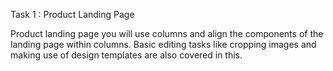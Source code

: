 Task 1 : Product Landing Page

Product landing page you will use columns and align the components of the landing page within columns. Basic editing tasks like cropping images and making use of design templates are also covered in this.
